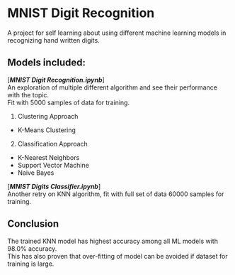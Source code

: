 # MNIST Digit Recognition
A project for self learning about using different machine learning models in recognizing hand written digits.

## Models included:
[***MNIST Digit Recognition.ipynb***]\
An exploration of multiple different algorithm and see their performance with the topic.\
Fit with 5000 samples of data for training.
1. Clustering Approach
  * K-Means Clustering
2. Classification Approach
  * K-Nearest Neighbors
  * Support Vector Machine
  * Naive Bayes

[***MNIST Digits Classifier.ipynb***]\
Another retry on KNN algorithm, fit with full set of data 60000 samples for training.

## Conclusion
The trained KNN model has highest accuracy among all ML models with 98.0% accuracy.\
This has also proven that over-fitting of model can be avoided if dataset for training is large.
